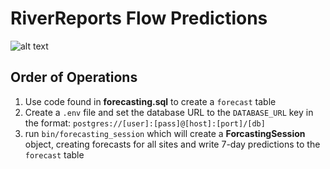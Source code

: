 # RiverReports Flow Predictions

![alt text](https://flyrods.weebly.com/uploads/2/9/0/8/2908219/8020826_orig.jpg)

## Order of Operations
1) Use code found in **forecasting.sql** to create a `forecast` table
2) Create a `.env` file and set the database URL to the `DATABASE_URL` key in the format: `postgres://[user]:[pass]@[host]:[port]/[db]`
3) run `bin/forecasting_session` which will create a **ForcastingSession** object, creating forecasts for all sites and write 7-day predictions to the `forecast` table
